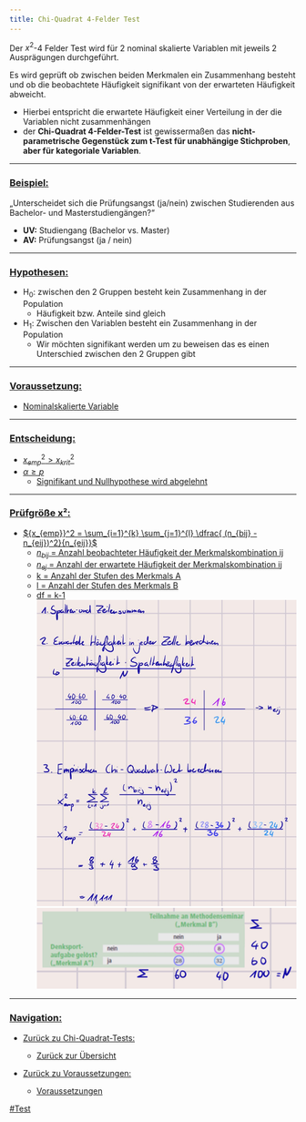 ```yaml
---
title: Chi-Quadrat 4-Felder Test
---
```


Der $x^{2}$-4 Felder Test wird für 2 nominal skalierte Variablen mit jeweils 2 Ausprägungen durchgeführt.

Es wird geprüft ob zwischen beiden Merkmalen ein Zusammenhang besteht und ob die beobachtete Häufigkeit signifikant von der erwarteten Häufigkeit abweicht.

* Hierbei entspricht die erwartete Häufigkeit einer Verteilung in der die Variablen nicht zusammenhängen
* der **Chi-Quadrat 4-Felder-Test** ist gewissermaßen das **nicht-parametrische Gegenstück zum t-Test für unabhängige Stichproben**, **aber für kategoriale Variablen**.

---

### <u>Beispiel:</u>

„Unterscheidet sich die Prüfungsangst (ja/nein) zwischen Studierenden aus Bachelor- und Masterstudiengängen?“

* **UV:** Studiengang (Bachelor vs. Master)
* **AV:** Prüfungsangst (ja / nein)

---

### <u>Hypothesen:</u>

* H<sub>0</sub>: zwischen den 2 Gruppen besteht kein Zusammenhang in der Population
  * Häufigkeit bzw. Anteile sind gleich
* H<sub>1</sub>: Zwischen den Variablen besteht ein Zusammenhang in der Population
  * Wir möchten signifikant werden um zu beweisen das es einen Unterschied zwischen den 2 Gruppen gibt

---

### <u>Voraussetzung:</sub>

* Nominalskalierte Variable

---

### <u>Entscheidung:</u>

* ${x_{emp}}^2 > {x_{krit}}^2$
* $\alpha \ge p$
  * Signifikant und Nullhypothese wird abgelehnt

---

### <u>Prüfgröße x²:</u>

* ${x_{emp}}^2 = \sum_{i=1}^{k} \sum_{j=1}^{l} \dfrac{ (n_{bij} - n_{eij})^2}{n_{eij}}$
  * $n_{bij}$ = Anzahl beobachteter Häufigkeit der Merkmalskombination ij
  * $n_{ej}$ = Anzahl der erwartete Häufigkeit der Merkmalskombination ij
  * k = Anzahl der Stufen des Merkmals A
  * l = Anzahl der Stufen des Merkmals B
  * df = k-1
    ![285x336](/assets/chiviertzwei.png) ![342x107](/assets/chivierteins.png)

---

### Navigation:

* Zurück zu Chi-Quadrat-Tests:
  
  * [Zurück zur Übersicht](/chi-quadrat-tests)
* Zurück zu Voraussetzungen:
  
  * [Voraussetzungen](/variablen-anzahl)

\#Test
